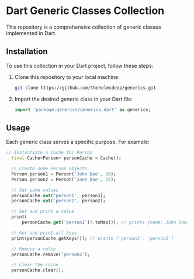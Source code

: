 
# Dart Generic Classes Collection

This repository is a comprehensive collection of generic classes implemented in Dart.


## Installation

To use this collection in your Dart project, follow these steps:

1. Clone this repository to your local machine:

    ```sh
    git clone https://github.com/thehelmsdeep/generics.git
    ```
2. Import the desired generic class in your Dart file:

    ```dart
    import 'package:generics/generics.dart' as generics;
    ```
## Usage

Each generic class serves a specific purpose. For example:

```dart
// Instantiate a Cache for Person
  final Cache<Person> personCache = Cache();

  // Create some Person objects
  Person person1 = Person('John Doe', 30);
  Person person2 = Person('Jane Doe', 25);

  // Set some values
  personCache.set('person1', person1);
  personCache.set('person2', person2);

  // Get and print a value
  print(
      personCache.get('person1')?.toMap()); // prints {name: John Doe, age: 30}

  // Get and print all keys
  print(personCache.getKeys()); // prints ['person1', 'person2']

  // Remove a value
  personCache.remove('person2');

  // Clear the cache
  personCache.clear();

```

